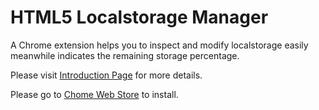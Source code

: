 HTML5 Localstorage Manager
==========================

A Chrome extension helps you to inspect and modify localstorage easily meanwhile indicates the remaining storage percentage.

Please visit [Introduction Page](http://andrelion.github.io/html5-localstorage-manager/) for more details.

Please go to [Chome Web Store](https://chrome.google.com/webstore/detail/html5-localstorage-manage/giompennnhheakjcnobejbnjgbbkmdnd) to install.
